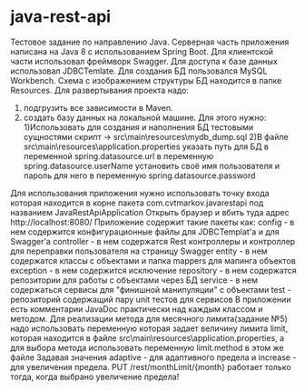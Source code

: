 # java-rest-api
Тестовое задание по направлению Java.
Серверная часть приложения написана на Java 8 
c использованием Spring Boot. 
Для клиентской части использовал фреймворк Swagger.
Для доступа к базе данных использовал JDBCTemlate.
Для создания БД пользовался MySQL Workbench.
Схема с изображением структуры БД находится в папке Resources.
Для развертывания проекта надо:
1) подгрузить все зависимости в Maven.
2) создать базу данных на локальной машине. Для этого нужно: 
        1)Использовать для создания и наполнения БД тестовыми сущностями скрипт -> src\main\resources\mydb_dump.sql 
        2)В файле src\main\resources\application.properties указать путь для БД в переменной spring.datasource.url
        в переменную spring.datasource.userName установить своё имя пользователя 
        и пароль для него в переменную spring.datasource.password

Для использования приложения нужно использовать точку входа
которая находится в корне пакета com.cvtmarkov.javarestapi 
под названием JavaRestApiApplication
Открыть браузер и вбить туда адрес http://localhost:8080/
Приложение содержит такие пакеты как:
  config - в нем содержится конфигурационные файлы для JDBCTemplat'а и для Swagger'a
  controller - в нем содержатся Rest контроллеры и контроллер для переправки пользователя на страницу Swagger
  entity - в нем содержатся классы с объектами и папка mappers для мапинга объектов
  exception - в нем содержится исключение
  repository - в нем содержатся репозитории для работы с объектами через БД
  service - в нем содержаться сервисы для "финишной манипуляции" с объектами
  test - репозиторий содержащий пару unit тестов для сервисов 
В приложении есть комментарии JavaDoc практически над каждым классом и методом.
Для реализации метода для месячного лимита(задание №5) надо использовать переменную которая задает величину лимита limit,
которая находится в файле src\main\resources\application.properties, 
а для выбора метода использовать переменную limit.method в этом же файле
Задавая значения adaptive - для адаптивного предела
         и       increase - для увеличения предела. PUT /rest/monthLimit/{month} работает только тогда, когда выбрано увеличение предела!
         

                  
